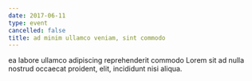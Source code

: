 ```yaml
---
date: 2017-06-11
type: event
cancelled: false
title: ad minim ullamco veniam, sint commodo
---
```

ea labore ullamco adipiscing reprehenderit commodo Lorem sit ad nulla nostrud occaecat proident, elit, incididunt nisi aliqua.
